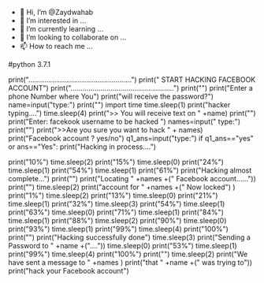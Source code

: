 - 👋 Hi, I’m @Zaydwahab
- 👀 I’m interested in ...
- 🌱 I’m currently learning ...
- 💞️ I’m looking to collaborate on ...
- 📫 How to reach me ...

<!---
Zaydwahab/Zaydwahab is a ✨ special ✨ repository because its `README.md` (this file) appears on your GitHub profile.
You can click the Preview link to take a look at your changes.
--->
#python 3.7.1

print("....................................................")
print(" START HACKING FACEBOOK ACCOUNT")
print("....................................................")
print("")
print("Enter a phone Number where You")
print("will receive the password?")
name=input("type:")
print("")
import time
time.sleep(1)
print("hacker typing....")
time.sleep(4)
print(">> You will receive text on " +name)
print("")
print("Enter: facekook username to be hacked ")
names=input(" type:")
print("")
print(">>Are you sure you want to hack " + names)
print("Facebook account ? yes/no")
q1_ans=input("type:")
if q1_ans=="yes" or ans=="Yes":
    print("Hacking in process....")
 
print("10%")
time.sleep(2)
print("15%")
time.sleep(0)
print("24%")
time.sleep(1)
print("54%")
time.sleep(1)
print("61%")
print("Hacking almost complete...")
print("")
print("Locating " +names +(" Facebook account......"))
print("")
time.sleep(2)
print("account for " +names +(" Now locked") ) 
print("1%")
time.sleep(2)
print("13%")
time.sleep(0)
print("21%")
time.sleep(1)
print("32%")
time.sleep(3)
print("54%")
time.sleep(1)
print("63%")
time.sleep(0)
print("71%")
time.sleep(1)
print("84%")
time.sleep(1)
print("88%")
time.sleep(2)
print("90%")
time.sleep(0)
print("93%")
time.sleep(1)
print("99%")
time.sleep(4)
print("100%")
print("")
print("Hacking successfully done")
time.sleep(3)
print("Sending a Password to " +name +("...."))
time.sleep(0)
print("53%")
time.sleep(1)
print("99%")
time.sleep(4)
print("100%")
print("")
time.sleep(2)
print("We have sent a message to " +names )
print("that " +name +(" was trying to"))
print("hack your Facebook account")  
